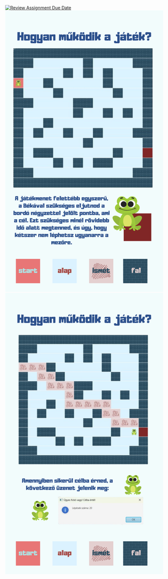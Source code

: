 [![Review Assignment Due Date](https://classroom.github.com/assets/deadline-readme-button-24ddc0f5d75046c5622901739e7c5dd533143b0c8e959d652212380cedb1ea36.svg)](https://classroom.github.com/a/BD_y5zRf)
![](src/main/resources/images/2.png)![](src/main/resources/images/3.png)